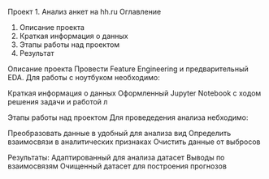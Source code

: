 Проект 1. Анализ анкет на hh.ru
Оглавление
1. Описание проекта
2. Краткая информация о данных
3. Этапы работы над проектом
4. Результат


Описание проекта
Провести Feature Engineering и предварительный EDA. Для работы с ноутбуком необходимо:

Краткая информация о данных
Оформленный Jupyter Notebook с ходом решения задачи и работой л


Этапы работы над проектом
Для проведедения анализа небходимо:

Преобразовать данные в удобный для анализа вид
Определить взаимосвязи в аналитических признаках
Очистить данные от выбросов


Результаты:
Адаптированный для анализа датасет
Выводы по взаимосвязям
Очищенный датасет для построения прогнозов
